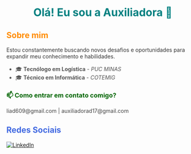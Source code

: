 <h1 align="center" style="color: teal;">Olá! Eu sou a Auxiliadora 👋</h1>

<h2 style="color: darkorange;">Sobre mim</h2>
<p style="color: #333;">
    Estou constantemente buscando novos desafios e oportunidades para expandir meu conhecimento e habilidades.
</p>

<ul style="color: #555; line-height: 1.6;">
  <li>🎓 <strong>Tecnólogo em Logística</strong> - <em>PUC MINAS</em></li>
  <li>🎓 <strong>Técnico em Informática</strong> - <em>COTEMIG</em></li>
</ul>

<h3 style="color: darkgreen;">📫 Como entrar em contato comigo?</h3>
<p style="color: #444;">
  liad609@gmail.com  |  auxiliadorad17@gmail.com
</p>

<h2 style="color: royalblue;">Redes Sociais</h2>

<div>
  <a href="https://www.linkedin.com/in/auxiliadora-divina-a1b2203b/">
    <img src="https://img.shields.io/badge/linkedin-000?style=for-the-badge&logo=linkedin&logoColor=blue" alt="LinkedIn" />
  </a>
</div>






















